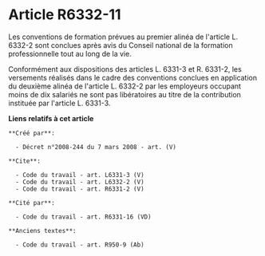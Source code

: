 # Article R6332-11

Les conventions de formation prévues au premier alinéa de l'article L. 6332-2 sont conclues après avis du Conseil national de
la formation professionnelle tout au long de la vie. 

Conformément aux dispositions des articles L. 6331-3 et R. 6331-2, les versements réalisés dans le cadre des conventions
conclues en application du deuxième alinéa de l'article L. 6332-2 par les employeurs occupant moins de dix salariés ne sont
pas libératoires au titre de la contribution instituée par l'article L. 6331-3.

**Liens relatifs à cet article**

	**Créé par**:

	  - Décret n°2008-244 du 7 mars 2008 - art. (V)

	**Cite**:

	  - Code du travail - art. L6331-3 (V)
	  - Code du travail - art. L6332-2 (V)
	  - Code du travail - art. R6331-2 (V)

	**Cité par**:

	  - Code du travail - art. R6331-16 (VD)

	**Anciens textes**:

	  - Code du travail - art. R950-9 (Ab)

